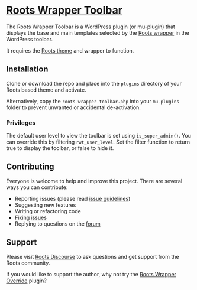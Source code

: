 # [Roots Wrapper Toolbar](http://roots.io/plugins/roots-wrapper-toolbar/)

The Roots Wrapper Toolbar is a WordPress plugin (or mu-plugin) that displays the base and main templates selected by the [Roots wrapper](http://roots.io/an-introduction-to-the-roots-theme-wrapper/) in the WordPress toolbar. 

It requires the [Roots theme](http://roots.io/) and wrapper to function.

## Installation

Clone or download the repo and place into the `plugins` directory of your Roots based theme and activate.

Alternatively, copy the `roots-wrapper-toolbar.php` into your `mu-plugins` folder to prevent unwanted or accidental de-activation.

### Privileges
The default user level to view the toolbar is set using `is_super_admin()`. You can override this by filtering `rwt_user_level`. Set the filter function to return true to display the toolbar, or false to hide it.

## Contributing

Everyone is welcome to help and improve this project. There are several ways you can contribute:

* Reporting issues (please read [issue guidelines](https://github.com/necolas/issue-guidelines/))
* Suggesting new features
* Writing or refactoring code
* Fixing [issues](https://github.com/roots/roots-wrapper-toolbar/issues/)
* Replying to questions on the [forum](http://discourse.roots.io/)

## Support

Please visit [Roots Discourse](http://discourse.roots.io/) to ask questions and get support from the Roots community. 

If you would like to support the author, why not try the [Roots Wrapper Override](http://roots.io/plugins/roots-wrapper-override/) plugin?
